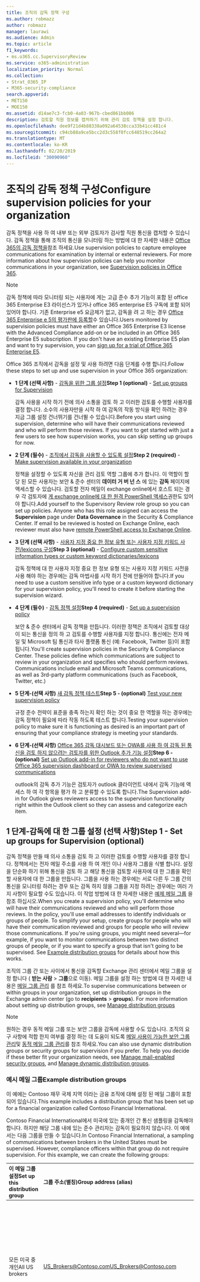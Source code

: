 ```yaml
---
title: 조직의 감독 정책 구성
ms.author: robmazz
author: robmazz
manager: laurawi
ms.audience: Admin
ms.topic: article
f1_keywords:
- ms.o365.cc.SupervisoryReview
ms.service: o365-administration
localization_priority: Normal
ms.collection:
- Strat_O365_IP
- M365-security-compliance
search.appverid:
- MET150
- MOE150
ms.assetid: d14ae7c3-fcb0-4a03-967b-cbed861bb086
description: 검토할 직원 정보를 캡처하기 위해 관리 검토 정책을 설정 합니다.
ms.openlocfilehash: dee9f21d4b88338a092a64538cca33b41cc481c4
ms.sourcegitcommit: c94cb88a9ce5bcc2d3c558f0fcc648519cc264a2
ms.translationtype: MT
ms.contentlocale: ko-KR
ms.lasthandoff: 02/20/2019
ms.locfileid: "30090960"
---
```

# <a name="configure-supervision-policies-for-your-organization"></a><span data-ttu-id="a98dd-103">조직의 감독 정책 구성</span><span class="sxs-lookup"><span data-stu-id="a98dd-103">Configure supervision policies for your organization</span></span>

<span data-ttu-id="a98dd-p101">감독 정책을 사용 하 여 내부 또는 외부 검토자가 검사할 직원 통신을 캡처할 수 있습니다. 감독 정책을 통해 조직의 통신을 모니터링 하는 방법에 대 한 자세한 내용은 [Office 365의 감독 정책을](supervision-policies.md)참조 하세요.</span><span class="sxs-lookup"><span data-stu-id="a98dd-p101">Use supervision policies to capture employee communications for examination by internal or external reviewers. For more information about how supervision policies can help you monitor communications in your organization, see [Supervision policies in Office 365](supervision-policies.md).</span></span>

> [!NOTE]
> <span data-ttu-id="a98dd-p102">감독 정책에 따라 모니터링 되는 사용자에 게는 고급 준수 추가 기능이 포함 된 office 365 Enterprise E3 라이선스가 있거나 office 365 enterprise E5 구독에 포함 되어 있어야 합니다. 기존 Enterprise e5 요금제가 없고, 감독을 려 고 하는 경우 [Office 365 Enterprise e 5의 평가판에 등록할](https://go.microsoft.com/fwlink/p/?LinkID=698279)수 있습니다.</span><span class="sxs-lookup"><span data-stu-id="a98dd-p102">Users monitored by supervision policies must have either an Office 365 Enterprise E3 license with the Advanced Compliance add-on or be included in an Office 365 Enterprise E5 subscription. If you don't have an existing Enterprise E5 plan and want to try supervision, you can [sign up for a trial of Office 365 Enterprise E5](https://go.microsoft.com/fwlink/p/?LinkID=698279).</span></span>
  
<span data-ttu-id="a98dd-108">Office 365 조직에서 감독을 설정 및 사용 하려면 다음 단계를 수행 합니다.</span><span class="sxs-lookup"><span data-stu-id="a98dd-108">Follow these steps to set up and use supervision in your Office 365 organization:</span></span>
  
- <span data-ttu-id="a98dd-109">**1 단계 (선택 사항)** - [감독을 위한 그룹 설정](configure-supervision-policies.md#exampledist)</span><span class="sxs-lookup"><span data-stu-id="a98dd-109">**Step 1 (optional)** - [Set up groups for Supervision](configure-supervision-policies.md#exampledist)</span></span>

    <span data-ttu-id="a98dd-p103">감독 사용을 시작 하기 전에 의사 소통을 검토 하 고 이러한 검토를 수행할 사용자를 결정 합니다. 소수의 사용자만을 시작 하 여 감독의 작동 방식을 확인 하려는 경우 지금 그룹 설정 건너뛰기를 건너뛸 수 있습니다.</span><span class="sxs-lookup"><span data-stu-id="a98dd-p103">Before you start using supervision, determine who will have their communications reviewed and who will perform those reviews. If you want to get started with just a few users to see how supervision works, you can skip setting up groups for now.</span></span>

- <span data-ttu-id="a98dd-112">**2 단계 (필수)** - [조직에서 감독을 사용할 수 있도록 설정](configure-supervision-policies.md#MakeAvailable)</span><span class="sxs-lookup"><span data-stu-id="a98dd-112">**Step 2 (required)** - [Make supervision available in your organization](configure-supervision-policies.md#MakeAvailable)</span></span>

    <span data-ttu-id="a98dd-p104">정책을 설정할 수 있도록 자신을 관리 검토 역할 그룹에 추가 합니다. 이 역할이 할당 된 모든 사용자는 보안 & 준수 센터의 **데이터 거 버 넌 스** 에 있는 **감독** 페이지에 액세스할 수 있습니다. 검토할 전자 메일이 exchange online에서 호스트 되는 경우 각 검토자에 [게 exchange online에 대 한 원격 PowerShell 액세스](https://docs.microsoft.com/powershell/exchange/exchange-online/disable-access-to-exchange-online-powershell)권한도 있어야 합니다.</span><span class="sxs-lookup"><span data-stu-id="a98dd-p104">Add yourself to the Supervisory Review role group so you can set up policies. Anyone who has this role assigned can access the **Supervision** page under **Data Governance** in the Security & Compliance Center. If email to be reviewed is hosted on Exchange Online, each reviewer must also have [remote PowerShell access to Exchange Online](https://docs.microsoft.com/powershell/exchange/exchange-online/disable-access-to-exchange-online-powershell).</span></span>

- <span data-ttu-id="a98dd-116">**3 단계 (선택 사항)** - [사용자 지정 중요 한 정보 유형 또는 사용자 지정 키워드 사전/lexicons 구성](configure-supervision-policies.md#sensitiveinfo)</span><span class="sxs-lookup"><span data-stu-id="a98dd-116">**Step 3 (optional)** - [Configure custom sensitive information types or custom keyword dictionaries/lexicons](configure-supervision-policies.md#sensitiveinfo)</span></span>

    <span data-ttu-id="a98dd-117">감독 정책에 대 한 사용자 지정 중요 한 정보 유형 또는 사용자 지정 키워드 사전을 사용 해야 하는 경우에는 감독 마법사를 시작 하기 전에 만들어야 합니다.</span><span class="sxs-lookup"><span data-stu-id="a98dd-117">If you need to use a custom sensitive info type or a custom keyword dictionary for your supervision policy, you'll need to create it before starting the supervision wizard.</span></span>

- <span data-ttu-id="a98dd-118">**4 단계 (필수)** - [감독 정책 설정](configure-supervision-policies.md#setupsuper)</span><span class="sxs-lookup"><span data-stu-id="a98dd-118">**Step 4 (required)** - [Set up a supervision policy](configure-supervision-policies.md#setupsuper)</span></span>

    <span data-ttu-id="a98dd-p105">보안 & 준수 센터에서 감독 정책을 만듭니다. 이러한 정책은 조직에서 검토할 대상이 되는 통신을 정의 하 고 검토를 수행할 사용자를 지정 합니다. 통신에는 전자 메일 및 Microsoft 팀 통신과 타사 플랫폼 통신 (예: Facebook, Twitter 등)이 포함 됩니다.</span><span class="sxs-lookup"><span data-stu-id="a98dd-p105">You'll create supervision policies in the Security & Compliance Center. These policies define which communications are subject to review in your organization and specifies who should perform reviews. Communications include email and Microsoft Teams communications, as well as 3rd-party platform communications (such as Facebook, Twitter, etc.)</span></span>

- <span data-ttu-id="a98dd-122">**5 단계-(선택 사항)** [새 감독 정책 테스트](configure-supervision-policies.md#TestPolicy)</span><span class="sxs-lookup"><span data-stu-id="a98dd-122">**Step 5 - (optional)** [Test your new supervision policy](configure-supervision-policies.md#TestPolicy)</span></span>

    <span data-ttu-id="a98dd-123">규정 준수 전략이 표준을 충족 하는지 확인 하는 것이 중요 한 역할을 하는 경우에는 감독 정책이 필요에 따라 작동 하도록 테스트 합니다.</span><span class="sxs-lookup"><span data-stu-id="a98dd-123">Testing your supervision policy to make sure it is functioning as desired is an important part of ensuring that your compliance strategy is meeting your standards.</span></span>

- <span data-ttu-id="a98dd-124">**6 단계-(선택 사항)** [Office 365 감독 대시보드 또는 OWA를 사용 하 여 감독 된 통신을 검토 하지 않으려는 검토자를 위한 Outlook 추가 기능 설정](configure-supervision-policies.md#UseOutlook)</span><span class="sxs-lookup"><span data-stu-id="a98dd-124">**Step 6 - (optional)** [Set up Outlook add-in for reviewers who do not want to use Office 365 supervision dashboard or OWA to review supervised communications](configure-supervision-policies.md#UseOutlook)</span></span>

    <span data-ttu-id="a98dd-125">outlook의 감독 추가 기능은 검토자가 outlook 클라이언트 내에서 감독 기능에 액세스 하 여 각 항목을 평가 하 고 분류할 수 있도록 합니다.</span><span class="sxs-lookup"><span data-stu-id="a98dd-125">The Supervision add-in for Outlook gives reviewers access to the supervision functionality right within the Outlook client so they can assess and categorize each item.</span></span>

<span data-ttu-id="a98dd-126"><a name="exampledist"> </a></span><span class="sxs-lookup"><span data-stu-id="a98dd-126"></span></span>

## <a name="step-1---set-up-groups-for-supervision-optional"></a><span data-ttu-id="a98dd-127">1 단계-감독에 대 한 그룹 설정 (선택 사항)</span><span class="sxs-lookup"><span data-stu-id="a98dd-127">Step 1 - Set up groups for Supervision (optional)</span></span>

 <span data-ttu-id="a98dd-p106">감독 정책을 만들 때 의사 소통을 검토 하 고 이러한 검토를 수행할 사용자를 결정 합니다. 정책에서는 전자 메일 주소를 사용 하 여 개인 이나 사용자 그룹을 식별 합니다. 설정을 단순화 하기 위해 통신을 검토 하 고 해당 통신을 검토할 사용자에 대 한 그룹을 확인할 사용자에 대 한 그룹을 만듭니다. 그룹을 사용 하는 경우에는 서로 다른 두 그룹 간의 통신을 모니터링 하려는 경우 또는 감독 하지 않을 그룹을 지정 하려는 경우에는 여러 가지 사항이 필요할 수도 있습니다. 이 작업 방법에 대 한 자세한 내용은 [예제 메일 그룹](configure-supervision-policies.md#GroupExample) 을 참조 하십시오.</span><span class="sxs-lookup"><span data-stu-id="a98dd-p106">When you create a supervision policy, you'll determine who will have their communications reviewed and who will perform those reviews. In the policy, you'll use email addresses to identify individuals or groups of people. To simplify your setup, create groups for people who will have their communication reviewed and groups for people who will review those communications. If you're using groups, you might need several—for example, if you want to monitor communications between two distinct groups of people, or if you want to specify a group that isn't going to be supervised. See [Example distribution groups](configure-supervision-policies.md#GroupExample) for details about how this works.</span></span>
  
<span data-ttu-id="a98dd-p107">조직의 그룹 간 또는 사이에서 통신을 감독할 Exchange 관리 센터에서 메일 그룹을 설정 합니다 ( **받는 사람** \> **그룹**으로 이동). 메일 그룹을 설정 하는 방법에 대 한 자세한 내용은 [메일 그룹 관리](http://go.microsoft.com/fwlink/?LinkId=613635) 를 참조 하세요.</span><span class="sxs-lookup"><span data-stu-id="a98dd-p107">To supervise communications between or within groups in your organization, set up distribution groups in the Exchange admin center (go to **recipients** \> **groups**). For more information about setting up distribution groups, see [Manage distribution groups](http://go.microsoft.com/fwlink/?LinkId=613635)</span></span>
  
> [!NOTE]
> <span data-ttu-id="a98dd-p108">원하는 경우 동적 메일 그룹 또는 보안 그룹을 감독에 사용할 수도 있습니다. 조직의 요구 사항에 적합 한지 여부를 결정 하는 데 도움이 되도록 [메일 사용이 가능한 보안 그룹 관리](http://go.microsoft.com/fwlink/?LinkId=627033)및 [동적 메일 그룹 관리](http://go.microsoft.com/fwlink/?LinkId=627058)를 참조 하세요.</span><span class="sxs-lookup"><span data-stu-id="a98dd-p108">You can also use dynamic distribution groups or security groups for supervision if you prefer. To help you decide if these better fit your organization needs, see [Manage mail-enabled security groups](http://go.microsoft.com/fwlink/?LinkId=627033), and [Manage dynamic distribution groups](http://go.microsoft.com/fwlink/?LinkId=627058).</span></span>
  
<span data-ttu-id="a98dd-137"><a name="GroupExample"> </a></span><span class="sxs-lookup"><span data-stu-id="a98dd-137"></span></span>

### <a name="example-distribution-groups"></a><span data-ttu-id="a98dd-138">예시 메일 그룹</span><span class="sxs-lookup"><span data-stu-id="a98dd-138">Example distribution groups</span></span>

<span data-ttu-id="a98dd-139">이 예에는 Contoso 재무 국제 지역 이라는 금융 조직에 대해 설정 된 메일 그룹이 포함 되어 있습니다.</span><span class="sxs-lookup"><span data-stu-id="a98dd-139">This example includes a distribution group that has been set up for a financial organization called Contoso Financial International.</span></span>
  
<span data-ttu-id="a98dd-p109">Contoso Financial International에서 미국에 있는 중개인 간 통신 샘플링을 감독해야 합니다. 하지만 해당 그룹 내에 있는 준수 관리자는 감독이 필요하지 않습니다. 이 예에서는 다음 그룹을 만들 수 있습니다.</span><span class="sxs-lookup"><span data-stu-id="a98dd-p109">In Contoso Financial International, a sampling of communications between brokers in the United States must be supervised. However, compliance officers within that group do not require supervision. For this example, we can create the following groups:</span></span>
  
|<span data-ttu-id="a98dd-143">**이 메일 그룹 설정**</span><span class="sxs-lookup"><span data-stu-id="a98dd-143">**Set up this distribution group**</span></span>|<span data-ttu-id="a98dd-144">**그룹 주소(별칭)**</span><span class="sxs-lookup"><span data-stu-id="a98dd-144">**Group address (alias)**</span></span>|<span data-ttu-id="a98dd-145">**설명**</span><span class="sxs-lookup"><span data-stu-id="a98dd-145">**Description**</span></span>|
|:-----|:-----|:-----|
|<span data-ttu-id="a98dd-146">모든 미국 중개인</span><span class="sxs-lookup"><span data-stu-id="a98dd-146">All US brokers</span></span> | <span data-ttu-id="a98dd-147">US_Brokers@Contoso.com</span><span class="sxs-lookup"><span data-stu-id="a98dd-147">US_Brokers@Contoso.com</span></span> | <span data-ttu-id="a98dd-148">이 그룹에는 Contoso에서 근무하는 모든 미국 중개인에 대한 전자 메일 주소가 포함되어 있습니다.</span><span class="sxs-lookup"><span data-stu-id="a98dd-148">This group includes email addresses for all US-based brokers who work for Contoso.</span></span> |
| <span data-ttu-id="a98dd-149">모든 미국 준수 관리자</span><span class="sxs-lookup"><span data-stu-id="a98dd-149">All US compliance officers</span></span> | <span data-ttu-id="a98dd-150">US_Compliance@Contoso.com</span><span class="sxs-lookup"><span data-stu-id="a98dd-150">US_Compliance@Contoso.com</span></span>  | <span data-ttu-id="a98dd-p110">이 그룹에는 Contoso에서 근무 하는 모든 미국 기반 규정 준수 관리자의 전자 메일 주소가 포함 됩니다. 이 그룹은 모든 미국 기반 브로커의 하위 집합 이므로이 별칭을 사용 하 여 감독 정책에서 규정 준수 관리자를 제외할 수 있습니다.</span><span class="sxs-lookup"><span data-stu-id="a98dd-p110">This group includes email addresses for all US-based compliance officers who work for Contoso. Because this group is a subset of all US-based brokers, you can use this alias to exempt compliance officers from a supervision policy.</span></span> |
  
<span data-ttu-id="a98dd-153"><a name="MakeAvailable"> </a></span><span class="sxs-lookup"><span data-stu-id="a98dd-153"></span></span>

## <a name="step-2---make-supervision-available-in-your-organization-required"></a><span data-ttu-id="a98dd-154">2 단계-조직에서 감독을 사용할 수 있도록 설정 (필수)</span><span class="sxs-lookup"><span data-stu-id="a98dd-154">Step 2 - Make supervision available in your organization (required)</span></span>

<span data-ttu-id="a98dd-155">보안 & 준수 센터에서 **감독** 을 메뉴 옵션으로 사용 하도록 설정 하려면 관리 검토 관리자 역할이 할당 되어야 합니다.</span><span class="sxs-lookup"><span data-stu-id="a98dd-155">To make **Supervision** available as a menu option in the Security & Compliance Center, you must be assigned the Supervisory Review Administrator role.</span></span>
  
<span data-ttu-id="a98dd-156">이렇게 하려면 자신을 관리 검토 역할 그룹의 구성원으로 추가 하거나 새 역할 그룹을 만들 수 있습니다.</span><span class="sxs-lookup"><span data-stu-id="a98dd-156">To do this, you can either add yourself as a member of the Supervisory Review role group, or you can create a new role group.</span></span>
  
### <a name="add-members-to-the-supervisory-review-role-group"></a><span data-ttu-id="a98dd-157">관리 검토 역할 그룹에 구성원 추가</span><span class="sxs-lookup"><span data-stu-id="a98dd-157">Add members to the Supervisory Review role group</span></span>

1. <span data-ttu-id="a98dd-158">Office 365 [https://protection.office.com](https://protection.office.com) 조직의 관리자 계정에 대 한 자격 증명을 사용 하 여 로그인 합니다.</span><span class="sxs-lookup"><span data-stu-id="a98dd-158">Sign into [https://protection.office.com](https://protection.office.com) using credentials for an admin account in your Office 365 organization.</span></span>

2. <span data-ttu-id="a98dd-159">보안 & 준수 센터에서 **사용 권한**으로 이동 합니다.</span><span class="sxs-lookup"><span data-stu-id="a98dd-159">In the Security & Compliance Center, go to **Permissions**.</span></span>

3. <span data-ttu-id="a98dd-160">**관리 검토** 역할 그룹을 선택한 다음 편집 아이콘을 클릭 합니다.</span><span class="sxs-lookup"><span data-stu-id="a98dd-160">Select the **Supervisory Review** role group and then click the Edit icon.</span></span>

4. <span data-ttu-id="a98dd-161">**구성원** 섹션에서 조직에 대 한 감독을 관리 하려는 사용자를 추가 합니다.</span><span class="sxs-lookup"><span data-stu-id="a98dd-161">In the **Members** section, add the people who you want to manage supervision for your organization.</span></span>

### <a name="create-a-new-role-group"></a><span data-ttu-id="a98dd-162">새 역할 그룹 만들기</span><span class="sxs-lookup"><span data-stu-id="a98dd-162">Create a new role group</span></span>

1. <span data-ttu-id="a98dd-163">Office 365 [https://protection.office.com](https://protection.office.com) 조직의 관리자 계정에 대 한 자격 증명을 사용 하 여 로그인 합니다.</span><span class="sxs-lookup"><span data-stu-id="a98dd-163">Sign into [https://protection.office.com](https://protection.office.com) using credentials for an admin account in your Office 365 organization.</span></span>

2. <span data-ttu-id="a98dd-164">보안 & 준수 센터에서 **사용 권한** 으로 이동한 다음 추가 (**+**)를 클릭 합니다.</span><span class="sxs-lookup"><span data-stu-id="a98dd-164">In the Security & Compliance Center, go to **Permissions** and then click Add (**+**).</span></span>

3. <span data-ttu-id="a98dd-p111">**역할** 섹션에서 추가 (**+**)를 클릭 하 고 아래로 스크롤하여 **관리 검토 관리자**를 선택 합니다. 이 역할을 역할 그룹에 추가 합니다.</span><span class="sxs-lookup"><span data-stu-id="a98dd-p111">In the **Roles** section, click Add (**+**) and scroll down to **Supervisory Review Administrator**. Add this role to the role group.</span></span>

4. <span data-ttu-id="a98dd-167">**구성원** 섹션에서 조직에 대 한 감독을 관리 하려는 사용자를 추가 합니다.</span><span class="sxs-lookup"><span data-stu-id="a98dd-167">In the **Members** section, add the people who you want to manage supervision for your organization.</span></span>

<span data-ttu-id="a98dd-168">역할 그룹 및 사용 권한에 대 한 자세한 내용은 [Office 365 보안 &amp; 및 준수 센터의 사용 권한을](permissions-in-the-security-and-compliance-center.md)참조 하세요.</span><span class="sxs-lookup"><span data-stu-id="a98dd-168">For more information about role groups and permissions, see [Permissions in the Office 365 Security &amp; Compliance Center](permissions-in-the-security-and-compliance-center.md).</span></span>

### <a name="enable-remote-powershell-access-for-reviewers-if-email-is-hosted-on-exchange-online"></a><span data-ttu-id="a98dd-169">검토자에 대해 원격 PowerShell 액세스 사용 (전자 메일이 Exchange Online에서 호스트 되는 경우)</span><span class="sxs-lookup"><span data-stu-id="a98dd-169">Enable remote PowerShell access for reviewers (if email is hosted on Exchange Online)</span></span>

1. <span data-ttu-id="a98dd-170">[사용 또는 사용 안 함 Exchange Online PowerShell](https://docs.microsoft.com/powershell/exchange/exchange-online/disable-access-to-exchange-online-powershell)에 대 한 지침을 따릅니다.</span><span class="sxs-lookup"><span data-stu-id="a98dd-170">Follow the guidance in [Enable or disable access to Exchange Online PowerShell](https://docs.microsoft.com/powershell/exchange/exchange-online/disable-access-to-exchange-online-powershell).</span></span>

<span data-ttu-id="a98dd-171"><a name="sensitiveinfo"> </a></span><span class="sxs-lookup"><span data-stu-id="a98dd-171"></span></span>
  
## <a name="step-3---create-custom-sensitive-information-types-or-custom-keyword-dictionaries-optional"></a><span data-ttu-id="a98dd-172">3 단계-사용자 지정 중요 한 정보 유형 또는 사용자 지정 키워드 사전 만들기 (선택 사항)</span><span class="sxs-lookup"><span data-stu-id="a98dd-172">Step 3 - Create custom sensitive information types or custom keyword dictionaries (optional)</span></span>

<span data-ttu-id="a98dd-173">감독 정책 마법사에서 기존 사용자 지정 중요 한 정보 유형 또는 사용자 지정 키워드 사전을 선택 하려면 먼저 필요한 경우 이러한 항목을 만들어야 합니다.</span><span class="sxs-lookup"><span data-stu-id="a98dd-173">In order to pick from existing custom sensitive information types or custom keyword dictionaries in the supervision policy wizard, you first need to create these items if needed.</span></span>

### <a name="create-custom-sensitive-information-types"></a><span data-ttu-id="a98dd-174">사용자 지정 중요 한 정보 유형 만들기</span><span class="sxs-lookup"><span data-stu-id="a98dd-174">Create custom sensitive information types</span></span>

1. <span data-ttu-id="a98dd-p112">Office 365 Security & 준수 센터에서 새 중요 한 정보 유형을 만듭니다. **중요 한 정보** 유형 **분류** \> 로 이동 하 여 **새 중요 한 정보 유형 마법사**의 단계를 따릅니다. 여기에서 다음을 수행 합니다.</span><span class="sxs-lookup"><span data-stu-id="a98dd-p112">Create a new sensitive information type in the Office 365 Security & Compliance Center. Navigate to **Classifications** \> **Sensitive info types** and follow the steps in the **New sensitive info type wizard**. Here you will:</span></span>

    - <span data-ttu-id="a98dd-178">중요 한 정보 유형에 대 한 이름 및 설명 정의</span><span class="sxs-lookup"><span data-stu-id="a98dd-178">Define a name and description for the sensitive info type</span></span>
    - <span data-ttu-id="a98dd-179">근접성, 신뢰 수준 및 주 패턴 요소 정의</span><span class="sxs-lookup"><span data-stu-id="a98dd-179">Define the proximity, confidence level, and primary pattern elements</span></span>
    - <span data-ttu-id="a98dd-180">선택 항목 검토 및 중요 한 정보 유형 만들기</span><span class="sxs-lookup"><span data-stu-id="a98dd-180">Review your selections and create the sensitive info type</span></span>

    <span data-ttu-id="a98dd-181">자세한 내용은 [사용자 지정 중요 한 정보 유형 만들기](create-a-custom-sensitive-information-type.md)를 참조 하십시오.</span><span class="sxs-lookup"><span data-stu-id="a98dd-181">For more detailed information, see [Create a custom sensitive information type](create-a-custom-sensitive-information-type.md).</span></span>

### <a name="create-custom-keyword-dictionarylexicon"></a><span data-ttu-id="a98dd-182">사용자 지정 키워드 사전/어휘 만들기</span><span class="sxs-lookup"><span data-stu-id="a98dd-182">Create custom keyword dictionary/lexicon</span></span>

1. <span data-ttu-id="a98dd-p113">메모장과 같은 텍스트 편집기를 사용 하 여 감독 정책에서 모니터링할 키워드 용어를 포함 하는 새 파일을 만듭니다. 각 용어가 별도의 줄에 있는지 확인 하 고 파일을 **유니코드/u t f-16 (꼬마)** 형식으로 저장 합니다.</span><span class="sxs-lookup"><span data-stu-id="a98dd-p113">Using a text editor (like Notepad), create a new file that includes the keyword terms you'd like to monitor in a supervision policy. Make sure each term is on a separate line and save the file in the **Unicode/UTF-16 (Little Endian)** format.</span></span>
2. <span data-ttu-id="a98dd-p114">PowerShell을 사용 하 여 Office 365 테 넌 트에 키워드 파일을 가져옵니다. PowerShell을 사용 하 여 office 365에 연결 하려면 [connect to office 365 Security & 준수 센터 PowerShell](https://docs.microsoft.com/powershell/exchange/office-365-scc/connect-to-scc-powershell/connect-to-scc-powershell)를 참조 하세요.</span><span class="sxs-lookup"><span data-stu-id="a98dd-p114">Import the keyword file into your Office 365 tenant using PowerShell. To connect to Office 365 with PowerShell, see [Connect to Office 365 Security & Compliance Center PowerShell](https://docs.microsoft.com/powershell/exchange/office-365-scc/connect-to-scc-powershell/connect-to-scc-powershell).</span></span>

    <span data-ttu-id="a98dd-187">PowerShell을 사용 하 여 Office 365에 연결한 후에 키워드 사전을 가져오려면 다음 명령을 실행 합니다.</span><span class="sxs-lookup"><span data-stu-id="a98dd-187">After you've connected to Office 365 with PowerShell, run the following commands to import your keyword dictionary:</span></span>

    ```
    $fileData = Get-Content "your keyword path and file name" -Encoding Byte -ReadCount 0

    New-DlpKeywordDictionary -Name "Name for your keyword dictionary" -Description "optional description for your keyword dictionary" -FileData $fileData
    ```
    <span data-ttu-id="a98dd-188">자세한 내용은 [Create a keyword dictionary](create-a-keyword-dictionary.md)를 참조 하십시오.</span><span class="sxs-lookup"><span data-stu-id="a98dd-188">For more detailed information, see [Create a keyword dictionary](create-a-keyword-dictionary.md).</span></span>

3. <span data-ttu-id="a98dd-p115">Office 365 Security & 준수 센터에서 새 중요 한 정보 유형을 만듭니다. **중요 한 정보** 유형 **분류** \> 로 이동 하 여 **새 중요 한 정보 유형 마법사**의 단계를 따릅니다. 여기에서 다음을 수행 합니다.</span><span class="sxs-lookup"><span data-stu-id="a98dd-p115">Create a new sensitive information type in the Office 365 Security & Compliance Center. Navigate to **Classifications** \> **Sensitive info types** and follow the steps in the **New sensitive info type wizard**. Here you will:</span></span>

    - <span data-ttu-id="a98dd-192">중요 한 정보 유형에 대 한 이름 및 설명 정의</span><span class="sxs-lookup"><span data-stu-id="a98dd-192">Define a name and description for the sensitive info type</span></span>
    - <span data-ttu-id="a98dd-193">일치 요소에 대 한 요구 사항으로 사용자 지정 사전 추가</span><span class="sxs-lookup"><span data-stu-id="a98dd-193">Add your custom dictionary as a requirement for the matching element</span></span>
    - <span data-ttu-id="a98dd-194">선택 항목 검토 및 중요 한 정보 유형 만들기</span><span class="sxs-lookup"><span data-stu-id="a98dd-194">Review your selections and create the sensitive info type</span></span>

    <span data-ttu-id="a98dd-195">사용자 지정 사전/어휘를 만든 후에는 [DlpKeywordDictionary](https://docs.microsoft.com/powershell/module/exchange/policy-and-compliance-dlp/get-dlpkeyworddictionary) cmdlet을 사용 하 여 구성 된 키워드를 보거나 [DlpKeywordDictionary](https://docs.microsoft.com/powershell/module/exchange/policy-and-compliance-dlp/set-dlpkeyworddictionary) cmdlet을 사용 하 여 용어를 추가 및 제거할 수 있습니다.</span><span class="sxs-lookup"><span data-stu-id="a98dd-195">After the custom dictionary/lexicon is created, you can view the configured keywords using the [Get-DlpKeywordDictionary](https://docs.microsoft.com/powershell/module/exchange/policy-and-compliance-dlp/get-dlpkeyworddictionary) cmdlet or add and remove terms using the [Set-DlpKeywordDictionary](https://docs.microsoft.com/powershell/module/exchange/policy-and-compliance-dlp/set-dlpkeyworddictionary) cmdlet.</span></span>

    <span data-ttu-id="a98dd-196">자세한 내용은 [사용자 지정 중요 한 정보 유형 만들기](create-a-custom-sensitive-information-type.md)를 참조 하십시오.</span><span class="sxs-lookup"><span data-stu-id="a98dd-196">For more detailed information, see [Create a custom sensitive information type](create-a-custom-sensitive-information-type.md).</span></span>

<span data-ttu-id="a98dd-197"><a name="setupsuper"> </a></span><span class="sxs-lookup"><span data-stu-id="a98dd-197"></span></span>

## <a name="step-4---set-up-a-supervision-policy-required"></a><span data-ttu-id="a98dd-198">4 단계-감독 정책 설정 (필수)</span><span class="sxs-lookup"><span data-stu-id="a98dd-198">Step 4 - Set up a supervision policy (required)</span></span>
  
1. <span data-ttu-id="a98dd-199">Office 365 [https://protection.office.com](https://protection.office.com) 조직의 관리자 계정에 대 한 자격 증명을 사용 하 여 로그인 합니다.</span><span class="sxs-lookup"><span data-stu-id="a98dd-199">Sign into [https://protection.office.com](https://protection.office.com) using credentials for an admin account in your Office 365 organization.</span></span>

2. <span data-ttu-id="a98dd-200">보안 & 준수 센터에서 **감독**을 선택 합니다.</span><span class="sxs-lookup"><span data-stu-id="a98dd-200">In the Security & Compliance Center, select **Supervision**.</span></span>
  
3. <span data-ttu-id="a98dd-p116">**만들기** 를 선택 하 고 마법사의 지시에 따라 다음과 같은 정책 페이지를 설정 합니다. 마법사를 사용 하 여 다음을 수행할 수 있습니다.</span><span class="sxs-lookup"><span data-stu-id="a98dd-p116">Select **Create** and then follow the wizard to set up the following pages of the policy. Using the wizard, you will:</span></span>

    - <span data-ttu-id="a98dd-203">정책에 이름과 설명을 지정 합니다.</span><span class="sxs-lookup"><span data-stu-id="a98dd-203">Give the policy a name and description.</span></span>
    - <span data-ttu-id="a98dd-204">제외할 사용자 또는 그룹 선택을 비롯 하 여 감독할 사용자 또는 그룹을 선택 합니다.</span><span class="sxs-lookup"><span data-stu-id="a98dd-204">Choose the users or groups to supervise, including choosing users or groups you'd like to exclude.</span></span>
    - <span data-ttu-id="a98dd-205">감독 정책 조건을 정의 합니다.</span><span class="sxs-lookup"><span data-stu-id="a98dd-205">Define the supervision policy conditions.</span></span>
    - <span data-ttu-id="a98dd-p117">중요 한 정보 유형을 포함 하 고 싶은 경우 선택 합니다. 여기에서 기본 및 사용자 지정 중요 한 정보 유형을 선택할 수 있습니다.</span><span class="sxs-lookup"><span data-stu-id="a98dd-p117">Choose if you'd like to include sensitive information types. This is where you can select default and custom sensitive info types.</span></span>
    - <span data-ttu-id="a98dd-208">검토할 통신의 비율을 정의 합니다.</span><span class="sxs-lookup"><span data-stu-id="a98dd-208">Define the percentage of communications to review.</span></span>
    - <span data-ttu-id="a98dd-p118">정책에 대 한 검토자를 선택 합니다. 검토자는 개별 사용자 또는 [메일 사용이 가능한 보안 그룹이](https://docs.microsoft.com/Exchange/recipients-in-exchange-online/manage-mail-enabled-security-groups#create-a-mail-enabled-security-group)될 수 있습니다.</span><span class="sxs-lookup"><span data-stu-id="a98dd-p118">Choose the reviewers for the policy. Reviewers can be individual users or [mail-enabled security groups](https://docs.microsoft.com/Exchange/recipients-in-exchange-online/manage-mail-enabled-security-groups#create-a-mail-enabled-security-group).</span></span>
    - <span data-ttu-id="a98dd-211">정책 선택을 검토 하 고 정책을 만듭니다.</span><span class="sxs-lookup"><span data-stu-id="a98dd-211">Review your policy selections and create the policy.</span></span>

<span data-ttu-id="a98dd-212"><a name="TestPolicy"> </a></span><span class="sxs-lookup"><span data-stu-id="a98dd-212"></span></span>

## <a name="step-5---test-your-supervision-policy-optional"></a><span data-ttu-id="a98dd-213">5 단계-감독 정책 테스트 (선택 사항)</span><span class="sxs-lookup"><span data-stu-id="a98dd-213">Step 5 - Test your supervision policy (optional)</span></span>

<span data-ttu-id="a98dd-p119">감독 정책을 만든 후에는 테스트를 통해 정의한 조건이 정책에 의해 적절 하 게 적용 되는지 확인 하는 것이 좋습니다. 또한 감독 정책에 중요 한 정보 유형이 포함 되어 있는 경우 [DLP (데이터 손실 방지) 정책을 테스트할](create-test-tune-dlp-policy.md) 수도 있습니다. 다음 단계에 따라 감독 정책을 테스트 합니다.</span><span class="sxs-lookup"><span data-stu-id="a98dd-p119">After you create a supervision policy, it's a good idea to test to make sure that the conditions you defined are being properly enforced by the policy. You may also want to [test your data loss prevention (DLP) policies](create-test-tune-dlp-policy.md) if your supervision policies include sensitive information types. Follow the steps below to test your supervision policy:</span></span>

1. <span data-ttu-id="a98dd-217">테스트할 정책에 정의 된 감독 된 사용자로 로그인 한 전자 메일 클라이언트 또는 Microsoft 팀을 엽니다.</span><span class="sxs-lookup"><span data-stu-id="a98dd-217">Open an email client or Microsoft Teams logged in as a supervised user defined in the policy you want to test.</span></span>
2. <span data-ttu-id="a98dd-p120">감독 정책에 정의한 기준을 충족 하는 전자 메일 또는 Microsoft 팀 채팅을 보냅니다. 키워드, 첨부 파일 크기, 도메인 등이 될 수 있습니다. 정책에서 구성 된 조건부 설정이 너무 제한적 이거나 너무 lenient 인지 확인 합니다.</span><span class="sxs-lookup"><span data-stu-id="a98dd-p120">Send an email or Microsoft Teams chat that meets the criteria you've defined in the supervision policy. This can be a keyword, attachment size, domain, etc. Make sure you determine if your configured conditional settings in the policy is too restrictive or too lenient.</span></span>

    > [!Note]
    > <span data-ttu-id="a98dd-p121">정의 된 정책이 적용 되는 전자 메일은 거의 실시간으로 처리 되며 정책이 구성 된 직후에 테스트할 수 있습니다. Microsoft 팀의 채팅에는 정책에서 전체 프로세스를 수행 하는 데 최대 24 시간이 걸릴 수 있습니다.</span><span class="sxs-lookup"><span data-stu-id="a98dd-p121">Emails subject to defined policies are processed in near real-time and can be tested immediately after the policy is configured. Chats in Microsoft Teams can take up to 24 hours to fully process in a policy.</span></span> 

3. <span data-ttu-id="a98dd-p122">감독 정책에 지정 된 검토자로 Office 365 테 넌 트에 로그인 합니다. *사용자 지정 정책이* > **열려** 있는 **감독** > 을 탐색 하 여 정책에 대 한 보고서를 확인 합니다.</span><span class="sxs-lookup"><span data-stu-id="a98dd-p122">Log into your Office 365 tenant as a reviewer designated in the supervision policy. Navigate to **Supervision** > *Your Custom Policy* > **Open** to view the report for the policy.</span></span>

<span data-ttu-id="a98dd-224"><a name="UseOutlook"> </a></span><span class="sxs-lookup"><span data-stu-id="a98dd-224"></span></span>

## <a name="step-6---set-up-outlook-add-in-for-reviewers-optional"></a><span data-ttu-id="a98dd-225">6 단계-검토자 용 Outlook 추가 기능 설정 (선택 사항)</span><span class="sxs-lookup"><span data-stu-id="a98dd-225">Step 6 - Set up Outlook add-in for reviewers (optional)</span></span>

<span data-ttu-id="a98dd-226">통신을 검토 하기 위해 Office 365 또는 웹용 outlook에서 감독 대시보드를 사용 하는 대신 outlook을 사용 하려는 검토자는 outlook 클라이언트에 대 한 감독 추가 기능을 설치 해야 합니다.</span><span class="sxs-lookup"><span data-stu-id="a98dd-226">Reviewers that want to use Outlook instead of using the Supervision dashboard in Office 365 or Outlook on the web to review communications must install the Supervision add-in for their Outlook client.</span></span>

### <a name="step-1-copy-the-address-for-the-supervision-mailbox"></a><span data-ttu-id="a98dd-227">1 단계: 감독 사서함의 주소 복사</span><span class="sxs-lookup"><span data-stu-id="a98dd-227">Step 1: Copy the address for the supervision mailbox</span></span>

<span data-ttu-id="a98dd-228">Outlook 데스크톱에 대 한 추가 기능을 설치 하려면 감독 정책 설정의 일부로 만들어진 감독 사서함의 주소가 필요 합니다.</span><span class="sxs-lookup"><span data-stu-id="a98dd-228">To install the add-in for Outlook desktop, you'll need the address for the supervision mailbox that was created as part of the supervision policy setup.</span></span>
  
> [!NOTE]
> <span data-ttu-id="a98dd-229">다른 사용자가 정책을 만든 경우이 주소에서 추가 기능을 설치 하도록 요청 받아야 합니다.</span><span class="sxs-lookup"><span data-stu-id="a98dd-229">If someone else created the policy, you'll need to get this address from them to install the add-in.</span></span>

 <span data-ttu-id="a98dd-230">**감독 사서함 주소를 찾으려면**</span><span class="sxs-lookup"><span data-stu-id="a98dd-230">**To find the supervision mailbox address**</span></span>
  
1. <span data-ttu-id="a98dd-231">Office 365 조직의 관리자 계정에 대 한 자격 증명을 사용 하 여 [ &amp; 보안 및 준수 센터](https://protection.office.com) 에 로그인 합니다.</span><span class="sxs-lookup"><span data-stu-id="a98dd-231">Sign into the [Security &amp; Compliance Center](https://protection.office.com) using credentials for an admin account in your Office 365 organization.</span></span>

2. <span data-ttu-id="a98dd-232">**감독**으로 이동 합니다.</span><span class="sxs-lookup"><span data-stu-id="a98dd-232">Go to **Supervision**.</span></span>

3. <span data-ttu-id="a98dd-233">검토할 통신을 모으는 감독 정책을 클릭 합니다.</span><span class="sxs-lookup"><span data-stu-id="a98dd-233">Click the supervision policy that's gathering the communications you want to review.</span></span>

4. <span data-ttu-id="a98dd-234">정책 세부 정보 플라이 아웃의 **감독 사서함**에서 주소를 복사 합니다.</span><span class="sxs-lookup"><span data-stu-id="a98dd-234">In the policy details flyout, under **Supervision mailbox**, copy the address.</span></span><br/><span data-ttu-id="a98dd-235">![감독 사서함 주소가 강조 표시 된 감독 정책의 세부 정보 플라이 아웃의 ' 감독 사서함 ' 섹션](media/71779d0e-4f01-4dd3-8234-5f9c30eeb067.jpg)</span><span class="sxs-lookup"><span data-stu-id="a98dd-235">![The 'Supervision Mailbox' section of a supervision policy's details flyout showing the supervision mailbox address highlighted](media/71779d0e-4f01-4dd3-8234-5f9c30eeb067.jpg)</span></span>
  
### <a name="step-2-configure-the-supervision-mailbox-for-outlook-desktop-access"></a><span data-ttu-id="a98dd-236">2 단계: Outlook 데스크톱 액세스에 대 한 감독 사서함 구성</span><span class="sxs-lookup"><span data-stu-id="a98dd-236">Step 2: Configure the supervision mailbox for Outlook desktop access</span></span>

<span data-ttu-id="a98dd-237">다음으로, Outlook을 메일 감독 사서함에 연결할 수 있도록 검토자가 몇 개의 Exchange Online PowerShell 명령을 실행 해야 합니다.</span><span class="sxs-lookup"><span data-stu-id="a98dd-237">Next, reviewers will need to run a couple Exchange Online PowerShell commands so they can connect Outlook to the supervision mailbox.</span></span>
  
1. <span data-ttu-id="a98dd-p123">Exchange Online PowerShell에 연결 합니다. [어떻게](https://docs.microsoft.com/powershell/exchange/exchange-online/connect-to-exchange-online-powershell/connect-to-exchange-online-powershell) 해야 합니까?</span><span class="sxs-lookup"><span data-stu-id="a98dd-p123">Connect to Exchange Online PowerShell. [How do I do this?](https://docs.microsoft.com/powershell/exchange/exchange-online/connect-to-exchange-online-powershell/connect-to-exchange-online-powershell)</span></span>

2. <span data-ttu-id="a98dd-240">다음 명령을 실행 하면 *SupervisoryReview {GUID} @domain onmicrosoft.com* 는 위의 1 단계에서 복사한 주소이 고 *사용자* 는 3 단계에서 감독 사서함에 연결할 검토자의 이름입니다.</span><span class="sxs-lookup"><span data-stu-id="a98dd-240">Run the following commands, where  *SupervisoryReview{GUID}@domain.onmicrosoft.com*  is the address you copied in Step 1 above, and  *User*  is the name of the reviewer who will be connecting to the supervision mailbox in Step 3.</span></span>

    ```Add-MailboxPermission "SupervisoryReview{GUID}@domain.onmicrosoft.com" -User <alias or email address of the account that has reviewer permissions to the supervision mailbox> -AccessRights FullAccess```

    ```Set-Mailbox "<SupervisoryReview{GUID}@domain.onmicrosoft.com>" -HiddenFromAddressListsEnabled: $false```

3. <span data-ttu-id="a98dd-241">아래 3 단계로 넘어가기 전까지 적어도 1 시간 이상 기다립니다.</span><span class="sxs-lookup"><span data-stu-id="a98dd-241">Wait at least an hour before moving on to Step 3 below.</span></span>

### <a name="step-3-create-an-outlook-profile-to-connect-to-the-supervision-mailbox"></a><span data-ttu-id="a98dd-242">3 단계: Outlook 프로필을 만들어 감독 사서함에 연결</span><span class="sxs-lookup"><span data-stu-id="a98dd-242">Step 3: Create an Outlook profile to connect to the supervision mailbox</span></span>

<span data-ttu-id="a98dd-243">마지막 단계에서 검토자는 Outlook 프로필을 만들어 감독 사서함에 연결 해야 합니다.</span><span class="sxs-lookup"><span data-stu-id="a98dd-243">For the final step, reviewers will need to create an Outlook profile to connect to the supervision mailbox.</span></span>

> [!NOTE]
> <span data-ttu-id="a98dd-p124">새 Outlook 프로필을 만들려면 Windows 제어판의 메일 설정을 사용 합니다. 이러한 설정에 액세스 하기 위해 수행 하는 경로는 사용 중인 windows 운영 체제 (windows 7, windows 8 또는 windows 10)와 설치 된 Outlook 버전에 따라 달라질 수 있습니다.</span><span class="sxs-lookup"><span data-stu-id="a98dd-p124">To create a new Outlook profile, you'll use the Mail settings in the Windows Control Panel. The path you take to get to these settings might depend on which Windows operating system (Windows 7, Windows 8, or Windows 10) you're using, and which version of Outlook is installed.</span></span>
  
1. <span data-ttu-id="a98dd-246">제어판을 열고 창 위쪽의 **검색** 상자에 **Mail**을 입력 합니다.</span><span class="sxs-lookup"><span data-stu-id="a98dd-246">Open the Control Panel, and in the **Search** box at the top of the window, type **Mail**.</span></span><br/><span data-ttu-id="a98dd-p125">(제어판을 표시 하는 방법에 대 한 자세한 내용을 확인 하세요. [제어판은 무엇 인가요?](https://support.microsoft.com/help/13764/windows-where-is-control-panel)를 참조 하세요.</span><span class="sxs-lookup"><span data-stu-id="a98dd-p125">(Not sure how to get to the Control Panel? See [Where is Control Panel?](https://support.microsoft.com/help/13764/windows-where-is-control-panel))</span></span>
  
2. <span data-ttu-id="a98dd-249">**메일** 앱을 엽니다.</span><span class="sxs-lookup"><span data-stu-id="a98dd-249">Open the **Mail** app.</span></span>

3. <span data-ttu-id="a98dd-250">**메일 설정-Outlook**에서 **프로필 보기**를 클릭 합니다.</span><span class="sxs-lookup"><span data-stu-id="a98dd-250">In **Mail Setup - Outlook**, click **Show Profiles**.</span></span><br/><span data-ttu-id="a98dd-251">![' 프로필 표시 ' 단추가 강조 표시 된 상태로 ' 메일 설정-Outlook ' 대화 상자](media/28b5dae9-d10c-4f2b-926a-294c857d555c.jpg)</span><span class="sxs-lookup"><span data-stu-id="a98dd-251">![The 'Mail Setup - Outlook' dialog box with the 'Show Profiles' button highlighted](media/28b5dae9-d10c-4f2b-926a-294c857d555c.jpg)</span></span>
  
4. <span data-ttu-id="a98dd-p126">**메일**에서 **추가**를 클릭 합니다. 그런 다음 **새 프로필**에 감독 사서함의 이름을 입력 합니다 (예: **감독**).</span><span class="sxs-lookup"><span data-stu-id="a98dd-p126">In **Mail**, click **Add**. Then, in **New Profile**, enter a name for the supervision mailbox (such as **Supervision**).</span></span><br/><span data-ttu-id="a98dd-254">![' 프로필 이름 ' 상자에 ' 감독 ' 이름을 표시 하는 ' 새 프로필 ' 대화 상자가 있습니다.](media/d02ae181-b541-4ec6-8f51-698f30033204.jpg)</span><span class="sxs-lookup"><span data-stu-id="a98dd-254">![The 'New Profile' dialog showing the name 'Supervision' in the 'Profile Name' box](media/d02ae181-b541-4ec6-8f51-698f30033204.jpg)</span></span>
  
5. <span data-ttu-id="a98dd-255">**Outlook을 Office 365에 연결**에서 **다른 계정에 연결**을 클릭 합니다.</span><span class="sxs-lookup"><span data-stu-id="a98dd-255">In **Connect Outlook to Office 365**, click **Connect to a different account**.</span></span><br/><span data-ttu-id="a98dd-256">![' 다른 계정에 연결 ' 링크가 강조 표시 된 ' Outlook과 Office 365 연결 ' 메시지](media/fac49ff8-a7f0-4e82-a271-9ec045a95de1.jpg)</span><span class="sxs-lookup"><span data-stu-id="a98dd-256">![The 'Connect Outlook to Office 365' message with the 'Connect to a different account' link highlighted](media/fac49ff8-a7f0-4e82-a271-9ec045a95de1.jpg)</span></span>
  
6. <span data-ttu-id="a98dd-257">**자동 계정 설정**에서 **수동 설치 또는 추가 서버 유형을**선택 하 고 **다음**을 클릭 합니다.</span><span class="sxs-lookup"><span data-stu-id="a98dd-257">In **Auto Account Setup**, choose **Manual setup or additional server types**, and then click **Next**.</span></span>

7. <span data-ttu-id="a98dd-p127">**계정 유형 선택**에서 **Office 365**을 선택 합니다. 그런 다음 **전자 메일 주소** 상자에 이전에 복사한 감독 사서함의 주소를 입력 합니다.</span><span class="sxs-lookup"><span data-stu-id="a98dd-p127">In **Choose Your Account Type**, choose **Office 365**. Then, in the **Email Address** box, enter the address of the supervision mailbox you copied previously.</span></span><br/><span data-ttu-id="a98dd-260">![' 전자 메일 주소 ' 확인란이 강조 표시 된 Outlook의 ' 계정 추가 ' 대화 상자에서 ' 계정 유형 선택 ' 페이지입니다.](media/4f601236-9f69-4cf6-a58c-0b91204aa8cb.jpg)</span><span class="sxs-lookup"><span data-stu-id="a98dd-260">![The 'Choose Your Account Type' page of the 'Add Account' dialog in Outlook showing the 'Email Address' box highlighted.](media/4f601236-9f69-4cf6-a58c-0b91204aa8cb.jpg)</span></span>
  
8. <span data-ttu-id="a98dd-261">메시지가 나타나면 Office 365 자격 증명을 입력 합니다.</span><span class="sxs-lookup"><span data-stu-id="a98dd-261">When prompted, enter your Office 365 credentials.</span></span>

9. <span data-ttu-id="a98dd-262">성공 하면 Outlook의 폴더 목록 보기에 \*\*감독 \<정책 이름\> \*\* 폴더가 표시 됩니다.</span><span class="sxs-lookup"><span data-stu-id="a98dd-262">If successful, you'll see the **Supervision - \<policy name\>** folder listed in the Folder List view in Outlook.</span></span>

## <a name="powershell-reference"></a><span data-ttu-id="a98dd-263">PowerShell 참조</span><span class="sxs-lookup"><span data-stu-id="a98dd-263">PowerShell reference</span></span>

<span data-ttu-id="a98dd-264">필요한 경우 다음 PowerShell cmdlet을 사용 하 여 감독 정책을 만들고 관리할 수 있습니다.</span><span class="sxs-lookup"><span data-stu-id="a98dd-264">If needed, you can create and manage supervision policies using the following PowerShell cmdlets:</span></span>

- [<span data-ttu-id="a98dd-265">remove-supervisoryreviewpolicyv2</span><span class="sxs-lookup"><span data-stu-id="a98dd-265">New-SupervisoryReviewPolicyV2</span></span>](https://docs.microsoft.com/powershell/module/exchange/policy-and-compliance/new-supervisoryreviewpolicyv2?view=exchange-ps)
- [<span data-ttu-id="a98dd-266">remove-supervisoryreviewpolicyv2</span><span class="sxs-lookup"><span data-stu-id="a98dd-266">Get-SupervisoryReviewPolicyV2</span></span>](https://docs.microsoft.com/powershell/module/exchange/policy-and-compliance/get-supervisoryreviewpolicyv2?view=exchange-ps)
- [<span data-ttu-id="a98dd-267">remove-supervisoryreviewpolicyv2</span><span class="sxs-lookup"><span data-stu-id="a98dd-267">Set-SupervisoryReviewPolicyV2</span></span>](https://docs.microsoft.com/powershell/module/exchange/policy-and-compliance/set-supervisoryreviewpolicyv2?view=exchange-ps)
- [<span data-ttu-id="a98dd-268">remove-supervisoryreviewpolicyv2을 제거 합니다.</span><span class="sxs-lookup"><span data-stu-id="a98dd-268">Remove-SupervisoryReviewPolicyV2</span></span>](https://docs.microsoft.com/powershell/module/exchange/policy-and-compliance/remove-supervisoryreviewpolicyv2?view=exchange-ps)
- [<span data-ttu-id="a98dd-269">set-supervisoryreviewrule</span><span class="sxs-lookup"><span data-stu-id="a98dd-269">New-SupervisoryReviewRule</span></span>](https://docs.microsoft.com/powershell/module/exchange/policy-and-compliance/new-supervisoryreviewrule?view=exchange-ps)
- [<span data-ttu-id="a98dd-270">set-supervisoryreviewrule</span><span class="sxs-lookup"><span data-stu-id="a98dd-270">Set-SupervisoryReviewRule</span></span>](https://docs.microsoft.com/powershell/module/exchange/policy-and-compliance/set-supervisoryreviewrule?view=exchange-ps)
- [<span data-ttu-id="a98dd-271">SupervisoryReviewActivity</span><span class="sxs-lookup"><span data-stu-id="a98dd-271">Get-SupervisoryReviewActivity</span></span>](https://docs.microsoft.com/powershell/module/exchange/reporting/get-supervisoryreviewactivity)
- [<span data-ttu-id="a98dd-272">SupervisoryReviewOverallProgressReport</span><span class="sxs-lookup"><span data-stu-id="a98dd-272">Get-SupervisoryReviewOverallProgressReport</span></span>](https://docs.microsoft.com/powershell/module/exchange/reporting/get-supervisoryreviewoverallprogressreport)
- [<span data-ttu-id="a98dd-273">SupervisoryReviewTopCasesReport</span><span class="sxs-lookup"><span data-stu-id="a98dd-273">Get-SupervisoryReviewTopCasesReport</span></span>](https://docs.microsoft.com/powershell/module/exchange/reporting/get-supervisoryreviewtopcasesreport)